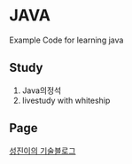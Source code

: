 # JAVA
Example Code for learning java 

## Study

1. Java의정석
2. livestudy with whiteship

## Page

[성진이의 기술블로그](https://saintrealchoi.github.io/categories/Java/)

